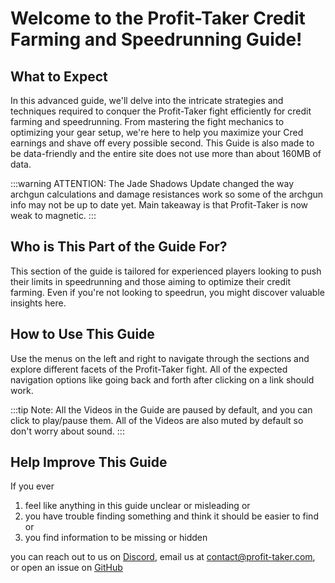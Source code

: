 # Welcome to the Profit-Taker Credit Farming and Speedrunning Guide!

## What to Expect

In this advanced guide, we'll delve into the intricate strategies and techniques required to conquer the Profit-Taker fight efficiently for credit farming and speedrunning. From mastering the fight mechanics to optimizing your gear setup, we're here to help you maximize your Cred earnings and shave off every possible second. This Guide is also made to be data-friendly and the entire site does not use more than about 160MB of data.

:::warning ATTENTION:
The Jade Shadows Update changed the way archgun calculations and damage resistances work so some of the archgun info may not be up to date yet. Main takeaway is that Profit-Taker is now weak to magnetic.
:::

## Who is This Part of the Guide For?

This section of the guide is tailored for experienced players looking to push their limits in speedrunning and those aiming to optimize their credit farming. Even if you're not looking to speedrun, you might discover valuable insights here.

## How to Use This Guide

Use the menus on the left and right to navigate through the sections and explore different facets of the Profit-Taker fight. All of the expected navigation options like going back and forth after clicking on a link should work.

:::tip Note:
All the Videos in the Guide are paused by default, and you can click to play/pause them. All of the Videos are also muted by default so don't worry about sound.
:::

## Help Improve This Guide

If you ever 
1. feel like anything in this guide unclear or misleading or 
2. you have trouble finding something and think it should be easier to find or
3. you find information to be missing or hidden 

you can reach out to us on [Discord](https://discord.profit-taker.com), email us at [contact@profit-taker.com](mailto:contact@profit-taker.com), or open an issue on [GitHub](https://github.com/KalaayPT/Profit-Taker-Guide)
